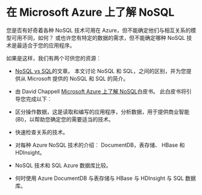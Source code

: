 <properties 
    pageTitle="了解在 Azure 上的 NoSQL 技术 |Microsoft Azure" 
    description="了解 Azure NoSQL 可以如何帮助您管理数据不适合于关系数据库。 DocumentDB 与表与 HBase 与 HDInsight 与 SQL 数据库的存储。" 
    editor="cgronlun" 
    manager="jhubbard" 
    services="documentdb, storage, hdinsight" 
    documentationCenter="" 
    authors="mimig1"/>

<tags 
    ms.service="multiple" 
    ms.workload="multiple" 
    ms.tgt_pltfrm="na" 
    ms.devlang="na" 
    ms.topic="article" 
    ms.date="10/26/2016" 
    ms.author="mimig"/>

# <a name="understanding-nosql-on-microsoft-azure"></a>在 Microsoft Azure 上了解 NoSQL

您是否有好奇着各种 NoSQL 技术可用在 Azure，但不能确定他们与相互关系的模型可用不同，如何？ 或也许您有特定的数据的需求，但不能确定哪种 NoSQL 技术是最适合于您的应用程序。 


如果是这样，我们有两个可供您的资源︰ 

- [NoSQL vs SQL](documentdb-nosql-vs-sql.md)的文章。 本文讨论 NoSQL 和 SQL，之间的区别，并为您提供从 Microsoft 提供的 NoSQL 和 SQL 的简介。
- 由 David Chappell [Microsoft Azure 上了解 NoSQL](http://go.microsoft.com/fwlink/p/?LinkId=330292)白皮书。 此白皮书将引导您完成以下︰

 - 区分操作数据，这是读取和编写的应用程序，分析数据，用于提供商业智能 (BI)，以帮助您确定您的需要适当的技术。
 - 快速检查关系的技术。
 - 对每种 Azure NoSQL 技术的介绍︰ DocumentDB，表存储、 HBase 和 HDInsight。
 - NoSQL 技术和 SQL Azure 数据库比较。 
 - 何时使用 Azure DocumentDB 与表存储与 HBase 与 HDInsight 与 SQL 数据库。


 
